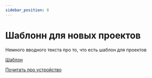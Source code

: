 ```yaml
---
sidebar_position: 8
---
```


# Шаблонн для новых проектов

Немного вводного текста про то, что есть шаблон для проектов

[Шаблон](https://gitlab.icerockdev.com/scl/boilerplate/mobile-moko-boilerplate)

[Почитать про устройство](https://kmm.icerock.dev/onboarding/project-inside)